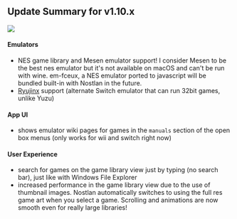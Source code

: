 ## Update Summary for v1.10.x

<p><a href="https://raw.githubusercontent.com/quinton-ashley/nostlan-screenshots/master/gcn.png">
<img src="https://raw.githubusercontent.com/quinton-ashley/nostlan-screenshots/master/gcn_LQ.png">
</a></p>

#### Emulators

- NES game library and Mesen emulator support! I consider Mesen to be the best nes emulator but it's not available on macOS and can't be run with wine. em-fceux, a NES emulator ported to javascript will be bundled built-in with Nostlan in the future.
- [Ryujinx](https://ryujinx.org/download/) support (alternate Switch emulator that can run 32bit games, unlike Yuzu)

#### App UI

- shows emulator wiki pages for games in the `manuals` section of the open box menus (only works for wii and switch right now)

#### User Experience

- search for games on the game library view just by typing (no search bar), just like with Windows File Explorer
- increased performance in the game library view due to the use of thumbnail images. Nostlan automatically switches to using the full res game art when you select a game. Scrolling and animations are now smooth even for really large libraries!
